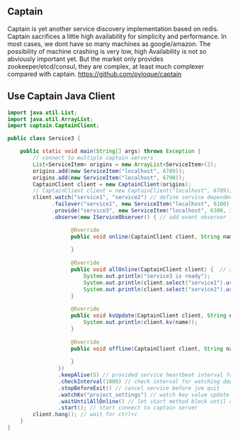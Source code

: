 Captain
--------------------------
Captain is yet another service discovery implementation based on redis.
Captain sacrifices a little high availability for simplicity and performance.
In most cases, we dont have so many machines as google/amazon.
The possibility of machine crashing is very low, high Availability is not so abviously important yet.
But the market only provides zookeeper/etcd/consul, they are complex, at least much complexer compared with captain.
https://github.com/pyloque/captain

Use Captain Java Client
-----------------------
```java
import java.util.List;
import java.util.ArrayList;
import captain.CaptainClient;

public class Service3 {

    public static void main(String[] args) throws Exception {
    	// connect to multiple captain servers
    	List<ServiceItem> origins = new ArrayList<ServiceItem>(2);
    	origins.add(new ServiceItem("localhost", 6789));
    	origins.add(new ServiceItem("localhost", 6790));
    	CaptainClient client = new CaptainClient(origins);
        // CaptainClient client = new CaptainClient("localhost", 6789); single captain server
        client.watch("service1", "service2") // define service dependencies
        	  .failover("service1", new ServiceItem("localhost", 6100), new ServiceItem("localhost", 6101)) // incase there's no service1 provided
        	  .provide("service3", new ServiceItem("localhost", 6300, 30)) // provide a service with expiring age of 30s
        	  .observe(new IServiceObserver() { // add event observer for service status change

		            @Override
		            public void online(CaptainClient client, String name) { // dependent service is ready for service $name
		
		            }
		
		            @Override
		            public void allOnline(CaptainClient client) {  // all dependent service is ready
		                System.out.println("service3 is ready");
                        System.out.println(client.select("service1").urlRoot()) // now select the service you want
                        System.out.println(client.select("service2").urlRoot()) // now select the service you want
		            }
		            
		            @Override
		            public void kvUpdate(CaptainClient client, String name) {
		            	System.out.println(client.kv(name));
		            }
		
		            @Override
		            public void offline(CaptainClient client, String name) { // for servcie downgrade
		
		            }
		        })
		        .keepAlive(5) // provided service heartbeat interval for keepalive
		        .checkInterval(1000) // check interval for watching dependent services
		        .stopBeforeExit() // cancel service before jvm quit
		        .watchKv("project_settings") // watch key value update
		        .waitUntilAllOnline() // let start method block until all dependent services are ready
		        .start(); // start connect to captain server
        client.hang(); // wait for ctrl+c
    }
}
